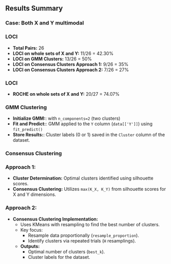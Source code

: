 ## Results Summary

### Case: Both X and Y multimodal
### LOCI
- **Total Pairs:** 26
- **LOCI on whole sets of X and Y:** 11/26 = 42.30%
- **LOCI on GMM Clusters:** 13/26 = 50%
- **LOCI on Consensus Clusters Approach 1:** 9/26 = 35%
- **LOCI on Consensus Clusters Approach 2:** 7/26 = 27%

### LOCI
- **ROCHE on whole sets of X and Y:** 20/27 = 74.07%




### GMM Clustering 

- **Initialize GMM:**:  with `n_components=2` (two clusters) 
- **Fit and Predict:**: GMM applied to the `Y` column (`data[['Y']]`) using `fit_predict()`
- **Store Results:**: Cluster labels (0 or 1) saved in the `Cluster` column of the dataset.

### Consensus Clustering 

### Approach 1: 
- **Cluster Determination:** Optimal clusters identified using silhouette scores.
- **Consensus Clustering:** Utilizes `max(K_X, K_Y)` from silhouette scores for X and Y dimensions.

### Approach 2: 
- **Consensus Clustering Implementation:** 
  - Uses KMeans with resampling to find the best number of clusters.
  - Key focus:
    - Resample data proportionally (`resample_proportion`).
    - Identify clusters via repeated trials (`H` resamplings).
  - **Outputs:**
    - Optimal number of clusters (`best_k`).
    - Cluster labels for the dataset.
